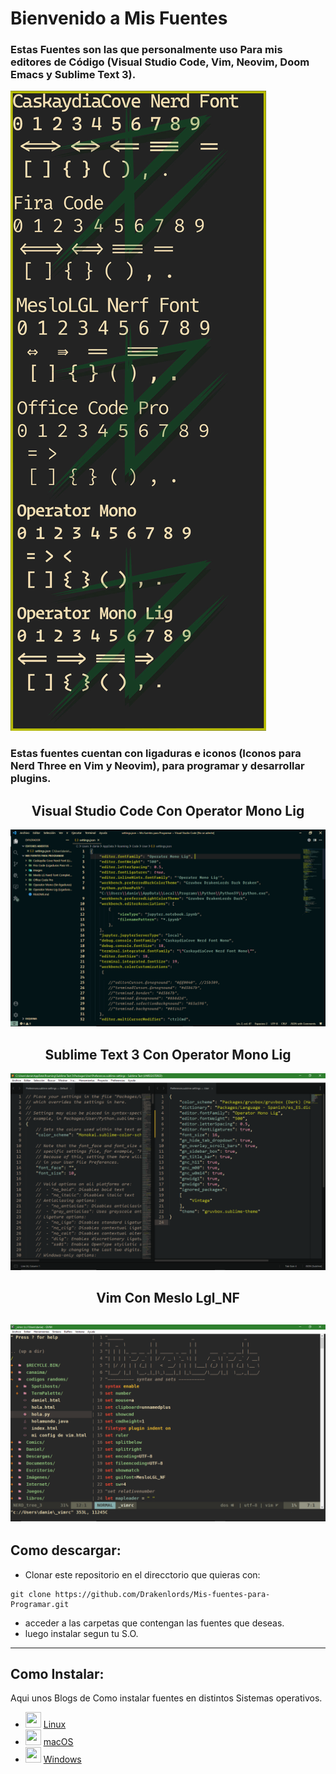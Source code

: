 # Bienvenido a Mis Fuentes
### Estas Fuentes son las que personalmente uso Para mis editores de  Código (Visual Studio Code, Vim, Neovim, Doom Emacs y Sublime Text 3).
 ![Fuentes](https://raw.githubusercontent.com/Drakenlords/Mis-fuentes-para-Programar/main/images/muestra.jpg)
 
### Estas fuentes cuentan con ligaduras e iconos (Iconos para Nerd Three en Vim y Neovim), para programar y desarrollar plugins. 

<p align="center">
    <h2 align="center"> Visual Studio Code Con Operator Mono Lig </h2>
</p>

![Visual Studio Code Con Operator Mono Lig](https://raw.githubusercontent.com/Drakenlords/Mis-fuentes-para-Programar/main/images/vscode-font.png)


<p align="center">
    <h2 align="center"> Sublime Text 3 Con Operator Mono Lig </h2>
</p>

![Sublime Text 3 Con Operator Mono Lig](https://raw.githubusercontent.com/Drakenlords/Mis-fuentes-para-Programar/main/images/Captura%20de%20pantalla%20(59).png)

<p align="center">
    <h2 align="center"> Vim Con Meslo Lgl_NF </h2>
</p>

![Vim Con Meslo Lgl_NF](https://raw.githubusercontent.com/Drakenlords/Mis-fuentes-para-Programar/main/images/vim-Icons.png)
---

## Como descargar: 

- Clonar este repositorio en el direcctorio que quieras con:

```git
git clone https://github.com/Drakenlords/Mis-fuentes-para-Programar.git
```
- acceder a las carpetas que contengan las fuentes que deseas.
- luego instalar segun tu S.O.
---
## Como Instalar:

Aqui unos Blogs de Como instalar fuentes en distintos Sistemas operativos.

- <img src="https://www.flaticon.es/svg/vstatic/svg/152/152755.svg?token=exp=1620523283~hmac=bd4203935c15beeb877b09e8556ab29d" width=25 height=25/> <a href="https://blog.desdelinux.net/instalar-fuentes-tipograficas-linux/">Linux</a>
- <img src="https://www.flaticon.es/svg/vstatic/svg/2/2235.svg?token=exp=1620523175~hmac=bd815585e2f192515a59f8853ef1236b" width=25 height=25/> <a href="https://support.apple.com/es-es/HT201749#:~:text=Haz%20doble%20clic%20en%20el,se%20instalar%C3%A1%20y%20podr%C3%A1%20usarse.">macOS</a>
 - <img src="https://image.flaticon.com/icons/png/512/121/121146.png" width=25 height=25/> <a href="https://www.xataka.com/basics/como-instalar-nuevos-tipos-de-letra-en-windows">Windows</a>
